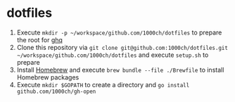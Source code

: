# dotfiles

1. Execute `mkdir -p ~/workspace/github.com/1000ch/dotfiles` to prepare the root for [ghq](https://github.com/x-motemen/ghq)
2. Clone this repository via `git clone git@github.com:1000ch/dotfiles.git ~/workspace/github.com/1000ch/dotfiles` and execute `setup.sh` to prepare
3. Install [Homebrew](https://brew.sh/) and execute `brew bundle --file ./Brewfile` to install Homebrew packages
4. Execute `mkdir $GOPATH` to create a directory and `go install github.com/1000ch/gh-open`
